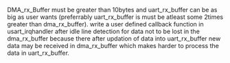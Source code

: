 DMA_rx_Buffer must be greater than 10bytes and uart_rx_buffer can be as big as user wants (preferrably uart_rx_buffer is must be 
atleast some 2times greater than dma_rx_buffer).
write a user defined callback function in usart_irqhandler after idle line detection for data not to be lost in the dma_rx_buffer because
there after updation of data into uart_rx_buffer new data may be received in dma_rx_buffer which makes harder to process the data in 
uart_rx_buffer.
